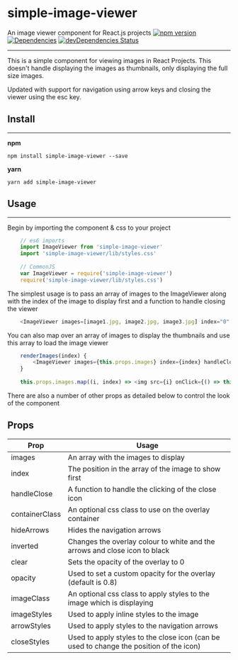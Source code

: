 **simple-image-viewer**
=======
An image viewer component for React.js projects
[![npm version](https://badge.fury.io/js/simple-image-viewer.svg)](https://www.npmjs.com/package/simple-image-viewer) [![Dependencies](https://david-dm.org/dharvey0310/simple-image-viewer.svg)](https://david-dm.org/dharvey0310/simple-image-viewer) [![devDependencies Status](https://david-dm.org/dharvey0310/simple-image-viewer/dev-status.svg)](https://david-dm.org/dharvey0310/simple-image-viewer?type=dev)

----------
This is a simple component for viewing images in React Projects. This doesn't handle displaying the images as thumbnails, only displaying the full size images.

Updated with support for navigation using arrow keys and closing the viewer using the esc key.

Install
-------
---------
**npm**

    npm install simple-image-viewer --save
  
  **yarn**
  

    yarn add simple-image-viewer

Usage
-------
--------

Begin by importing the component & css to your project

```javascript
    // es6 imports
    import ImageViewer from 'simple-image-viewer'
    import 'simple-image-viewer/lib/styles.css'
    
    // CommonJS
    var ImageViewer = require('simple-image-viewer')
    require('simple-image-viewer/lib/styles.css')
```

The simplest usage is to pass an array of images to the ImageViewer along with the index of the image to display first and a function to handle closing the viewer

```javascript
    <ImageViewer images=[image1.jpg, image2.jpg, image3.jpg] index="0" handleClose={this.closeFunction} />
```

You can also map over an array of images to display the thumbnails and use this array to load the image viewer

```javascript
    renderImages(index) {
		<ImageViewer images={this.props.images} index={index} handleClose={this.closeFunction} />
	}
    
    this.props.images.map((i, index) => <img src={i} onClick={() => this.renderImages(index)} />)
```

There are also a number of other props as detailed below to control the look of the component

Props
-------

| Prop        | Usage                  |
|-------------|------------------------|
| images      | An array with the images to display |
| index       | The position in the array of the image to show first |
| handleClose | A function to handle the clicking of the close icon  |
| containerClass | An optional css class to use on the overlay container |
| hideArrows | Hides the navigation arrows |
| inverted   | Changes the overlay colour to white and the arrows and close icon to black |
| clear       | Sets the opacity of the overlay to 0 |
| opacity     | Used to set a custom opacity for the overlay (default is 0.8) |
| imageClass  | An optional css class to apply styles to the image which is displaying |
| imageStyles | Used to apply inline styles to the image |
| arrowStyles | Used to apply styles to the navigation arrows |
| closeStyles | Used to apply styles to the close icon (can be used to change the position of the icon) |
